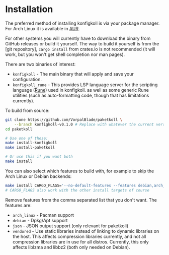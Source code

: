 # Installation

The preferred method of installing konfigkoll is via your package manager.
For Arch Linux it is available in [AUR](https://aur.archlinux.org/packages/konfigkoll/).

For other systems you will currently have to download the binary from GitHub releases
or build it yourself. The way to build it yourself is from the [git repository],
`cargo install` from crates.io is not recommended (it will work, but you won't get
shell completion nor man pages).

There are two binaries of interest:

* `konfigkoll` - The main binary that will apply and save your configuration.
* `konfigkoll_rune` - This provides LSP language server for the scripting language
  ([Rune]) used in konfigkoll. as well as some generic Rune utilities (such as
  auto-formatting code, though that has limitations currently).

To build from source:

```bash
git clone https://github.com/VorpalBlade/paketkoll \
    --branch konfigkoll-v0.1.0 # Replace with whatever the current version is
cd paketkoll

# Use one of these:
make install-konfigkoll
make install-paketkoll

# Or use this if you want both
make install
```

You can also select which features to build with, for example to skip the Arch Linux or Debian backends:

```bash
make install CARGO_FLAGS='--no-default-features --features debian,arch_linux,json,vendored'
# CARGO_FLAGS also work with the other install targets of course
```

Remove features from the comma separated list that you don't want. The features are:

* `arch_linux` - Pacman support
* `debian` - Dpkg/Apt support
* `json` - JSON output support (only relevant for paketkoll)
* `vendored` - Use static libraries instead of linking to dynamic libraries on the host.
  This affects compression libraries currently, and not all compression libraries are in use
  for all distros. Currently, this only affects liblzma and libbz2 (both only needed on Debian).

[Rune]: https://rune-rs.github.io/
